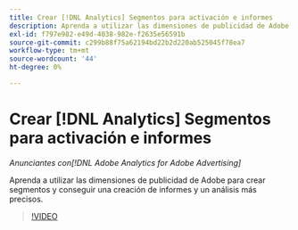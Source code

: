 ```yaml
---
title: Crear [!DNL Analytics] Segmentos para activación e informes
description: Aprenda a utilizar las dimensiones de publicidad de Adobe para crear segmentos y conseguir una creación de informes y un análisis más precisos.
exl-id: f797e982-e49d-4038-982e-f2635e56591b
source-git-commit: c299b88f75a62194bd22b2d220ab525045f78ea7
workflow-type: tm+mt
source-wordcount: '44'
ht-degree: 0%

---
```


# Crear [!DNL Analytics] Segmentos para activación e informes

*Anunciantes con[!DNL Adobe Analytics for Adobe Advertising]*

Aprenda a utilizar las dimensiones de publicidad de Adobe para crear segmentos y conseguir una creación de informes y un análisis más precisos.

>[!VIDEO](https://video.tv.adobe.com/v/33916)
